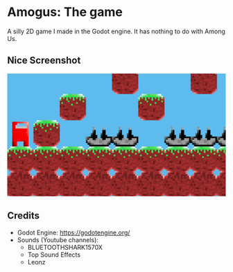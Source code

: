 # Amogus: The game
A silly 2D game I made in the Godot engine. It has nothing to do with Among Us.

## Nice Screenshot
<img src="./resources/img/Screenshot.png">

## Credits
- Godot Engine: https://godotengine.org/
- Sounds (Youtube channels):
    + BLUETOOTHSHARK1570X
    + Top Sound Effects
    + Leonz